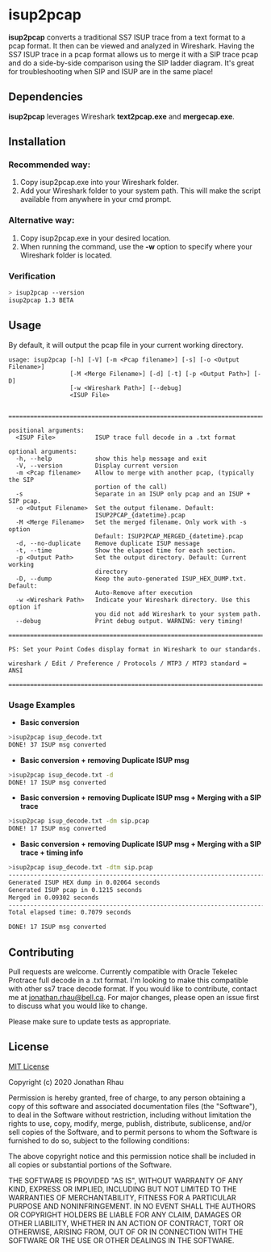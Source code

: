 # isup2pcap

**isup2pcap** converts a traditional SS7 ISUP trace from a text format to a pcap format. It then can be viewed and analyzed in Wireshark. Having the SS7 ISUP trace in a pcap format allows us to merge it with a SIP trace pcap and do a side-by-side comparison using the SIP ladder diagram. It's great for troubleshooting when SIP and ISUP are in the same place!

## Dependencies

**isup2pcap** leverages Wireshark **text2pcap.exe** and **mergecap.exe**.


## Installation

### Recommended way:
1. Copy isup2pcap.exe into your Wireshark folder.
2. Add your Wireshark folder to your system path. This will make the script available from anywhere in your cmd prompt.

### Alternative way:
1. Copy isup2pcap.exe in your desired location.
2. When running the command, use the **-w** option to specify where your Wireshark folder is located.

### Verification
```bash
> isup2pcap --version
isup2pcap 1.3 BETA
```


## Usage
By default, it will output the pcap file in your current working directory.

```
usage: isup2pcap [-h] [-V] [-m <Pcap filename>] [-s] [-o <Output Filename>]
                 [-M <Merge Filename>] [-d] [-t] [-p <Output Path>] [-D]
                 [-w <Wireshark Path>] [--debug]
                 <ISUP File>


================================================================================

positional arguments:
  <ISUP File>           ISUP trace full decode in a .txt format

optional arguments:
  -h, --help            show this help message and exit
  -V, --version         Display current version
  -m <Pcap filename>    Allow to merge with another pcap, (typically the SIP
                        portion of the call)
  -s                    Separate in an ISUP only pcap and an ISUP + SIP pcap.
  -o <Output Filename>  Set the output filename. Default:
                        ISUP2PCAP_{datetime}.pcap
  -M <Merge Filename>   Set the merged filename. Only work with -s option
                        Default: ISUP2PCAP_MERGED_{datetime}.pcap
  -d, --no-duplicate    Remove duplicate ISUP message
  -t, --time            Show the elapsed time for each section.
  -p <Output Path>      Set the output directory. Default: Current working
                        directory
  -D, --dump            Keep the auto-generated ISUP_HEX_DUMP.txt. Default:
                        Auto-Remove after execution
  -w <Wireshark Path>   Indicate your Wireshark directory. Use this option if
                        you did not add Wireshark to your system path.
  --debug               Print debug output. WARNING: very timing!

================================================================================

PS: Set your Point Codes display format in Wireshark to our standards.

wireshark / Edit / Preference / Protocols / MTP3 / MTP3 standard = ANSI

================================================================================
```

### Usage Examples
- **Basic conversion**
```bash
>isup2pcap isup_decode.txt
DONE! 37 ISUP msg converted
```

- **Basic conversion + removing Duplicate ISUP msg**
```bash
>isup2pcap isup_decode.txt -d
DONE! 17 ISUP msg converted
```

- **Basic conversion + removing Duplicate ISUP msg + Merging with a SIP trace**
```bash
>isup2pcap isup_decode.txt -dm sip.pcap
DONE! 17 ISUP msg converted
```

- **Basic conversion + removing Duplicate ISUP msg + Merging with a SIP trace + timing info**
```bash
>isup2pcap isup_decode.txt -dtm sip.pcap
--------------------------------------------------------------------------------
Generated ISUP HEX dump in 0.02064 seconds
Generated ISUP pcap in 0.1215 seconds
Merged in 0.09302 seconds
--------------------------------------------------------------------------------
Total elapsed time: 0.7079 seconds

DONE! 17 ISUP msg converted
```


## Contributing
Pull requests are welcome. Currently compatible with Oracle Tekelec Protrace full decode in a .txt format. I'm looking to make this compatible with other ss7 trace decode format. If you would like to contribute, contact me at [jonathan.rhau@bell.ca](mailto:jonathan.rhau@bell.ca). For major changes, please open an issue first to discuss what you would like to change.

Please make sure to update tests as appropriate.

## License
[MIT License](https://choosealicense.com/licenses/mit)

Copyright (c) 2020 Jonathan Rhau

Permission is hereby granted, free of charge, to any person obtaining a copy
of this software and associated documentation files (the "Software"), to deal
in the Software without restriction, including without limitation the rights
to use, copy, modify, merge, publish, distribute, sublicense, and/or sell
copies of the Software, and to permit persons to whom the Software is
furnished to do so, subject to the following conditions:

The above copyright notice and this permission notice shall be included in all
copies or substantial portions of the Software.

THE SOFTWARE IS PROVIDED "AS IS", WITHOUT WARRANTY OF ANY KIND, EXPRESS OR
IMPLIED, INCLUDING BUT NOT LIMITED TO THE WARRANTIES OF MERCHANTABILITY,
FITNESS FOR A PARTICULAR PURPOSE AND NONINFRINGEMENT. IN NO EVENT SHALL THE
AUTHORS OR COPYRIGHT HOLDERS BE LIABLE FOR ANY CLAIM, DAMAGES OR OTHER
LIABILITY, WHETHER IN AN ACTION OF CONTRACT, TORT OR OTHERWISE, ARISING FROM,
OUT OF OR IN CONNECTION WITH THE SOFTWARE OR THE USE OR OTHER DEALINGS IN THE
SOFTWARE.
